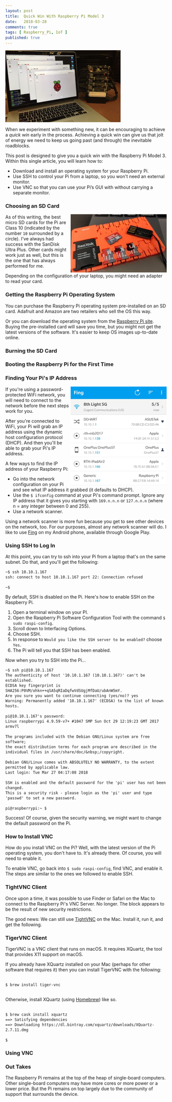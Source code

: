 ```yaml
---
layout: post
title:  Quick Win With Raspberry Pi Model 3
date:   2018-03-28
comments: true
tags: [ Raspberry_Pi, IoT ]
published: true
---
```

<img src="/images/Raspberry_Pi_Cluster.jpg" width="360" height="225" align="center" alt="Raspberry Pi cluster controlled via VNC" title="Raspberry Pi cluster controlled via VNC" />

When we experiment with something new, it can be encouraging to achieve a _quick win_ early in the process. Achieving a quick win can give us that jolt of energy we need to keep us going past (and through) the inevitable roadblocks.

This post is designed to give you a quick win with the Raspberry Pi Model 3. Within this single article, you will learn how to:

* Download and install an operating system for your Raspberry Pi.
* Use SSH to control your Pi from a laptop, so you won't need an external monitor.
* Use VNC so that you can use your Pi’s GUI with without carrying a separate monitor.

### Choosing an SD Card

<img src="/images/micro_SD_cards.jpg" width="300" height="182" align="right" alt="Micro SD Cards" title="Micro SD Cards" />

As of this writing, the best micro SD cards for the Pi are Class 10 (indicated by the number `10` surrounded by a circle). I've always had success with the SanDisk Ultra Plus. Other cards might work just as well, but this is the one that has always performed for me.

Depending on the configuration of your laptop, you might need an adapter to read your card.




### Getting the Raspberry Pi Operating System

You can purchase the Raspberry Pi operating system pre-installed on an SD card. Adafruit and Amazon are two retailers who sell the OS this way.

Or you can download the operating system from the [Raspberry Pi site](http://raspberrypi.org). Buying the pre-installed card will save you time, but you might not get the latest versions of the software. It's easier to keep OS images up-to-date online.


### Burning the SD Card



### Booting the Raspberry Pi for the First Time



### Finding Your Pi's IP Address

<img src="/images/fing.jpg" width="300" height="312" align="right" alt="Fing network scanner for Android" title="Fing network scanner for Android" />

If you're using a password-protected WiFi network, you will need to connect to the network before the next steps work for you.

After you're connected to WiFi, your Pi will grab an IP address using the dynamic host configuration protocol (DHCP). And then you'll be able to grab your Pi's IP address.

A few ways to find the IP address of your Raspberry Pi:

* Go into the network configuration on your Pi and see what IP address
it grabbed (it defaults to DHCP).
* Use the `$ ifconfig` command at your Pi's command prompt. Ignore any
IP address that it gives you starting with `169.n.n.n` or `127.n.n.n`
(where n = any integer between 0 and 255). 
* Use a network scanner.

Using a network scanner is more fun because you get to see other devices on the network, too. For our purposes, almost any network scanner will do. I like to use [Fing](https://play.google.com/store/apps/details?id=com.overlook.android.fing&hl=en) on my Android phone, available through Google Play.

### Using SSH to Log In

At this point, you can try to ssh into your Pi from a laptop that's on the same subnet. Do that, and you'll get the following:

~~~
~$ ssh 10.10.1.167
ssh: connect to host 10.10.1.167 port 22: Connection refused

~$

~~~

By default, SSH is disabled on the Pi. Here's how to enable SSH on the Raspberry Pi.

1. Open a terminal window on your PI.
2. Open the Raspberry Pi Software Configuration Tool with the command `$ sudo raspi-config`.
3. Scroll down to Interfacing Options.
4. Choose SSH.
5. In response to `Would you like the SSH server to be enabled?` choose `Yes`.
6. The Pi will tell you that SSH has been enabled. 

Now when you try to SSH into the Pi...

~~~
~$ ssh pi@10.10.1.167
The authenticity of host '10.10.1.167 (10.10.1.167)' can't be established.
ECDSA key fingerprint is SHA256:P0VM/ohkn++qSA5qRIaDqfwVdSUgjMfDaU/ubAnW5mY.
Are you sure you want to continue connecting (yes/no)? yes
Warning: Permanently added '10.10.1.167' (ECDSA) to the list of known hosts.

pi@10.10.1.167's password:
Linux raspberrypi 4.9.59-v7+ #1047 SMP Sun Oct 29 12:19:23 GMT 2017 armv7l

The programs included with the Debian GNU/Linux system are free software;
the exact distribution terms for each program are described in the
individual files in /usr/share/doc/&nbsp;/copyright.

Debian GNU/Linux comes with ABSOLUTELY NO WARRANTY, to the extent
permitted by applicable law.
Last login: Tue Mar 27 04:17:08 2018

SSH is enabled and the default password for the 'pi' user has not been changed.
This is a security risk - please login as the 'pi' user and type 'passwd' to set a new password.

pi@raspberrypi:~ $

~~~

Success! Of course, given the security warning, we might want to change the default password on the Pi.

### How to Install VNC

How do you install VNC on the Pi? Well, with the latest version of the Pi operating system, you don't have to. It's already there. Of course, you will need to enable it.

To enable VNC, go back into `$ sudo raspi-config`, find VNC, and enable it. The steps are similar to the ones we followed to enable SSH.

### TightVNC Client

Once upon a time, it was possible to use Finder or Safari on the Mac to connect to the Raspberry Pi's VNC Server. No longer. The block appears to be the result of new security restrictions.

The good news: We can still use [TightVNC](https://www.tightvnc.com/) on the Mac. Install it, run it, and get the following.


### TigerVNC Client

TigerVNC is a VNC client that runs on macOS. It requires XQuartz, the tool that provides X11 support on macOS.

If you already have XQuartz installed on your Mac (perhaps for other software that requires it) then you can install TigerVNC with the following:

~~~

$ brew install tiger-vnc


~~~

Otherwise, install XQuartz (using [Homebrew]()) like so.

~~~

$ brew cask install xquartz
==> Satisfying dependencies
==> Downloading https://dl.bintray.com/xquartz/downloads/XQuartz-2.7.11.dmg

$

~~~






### Using VNC







### Out Takes
The Raspberry Pi remains at the top of the heap of single-board computers. Other single-board computers may have more cores or more power or a lower price. But the Pi remains on top largely due to the community of support that surrounds the device.
